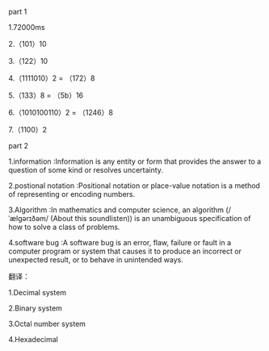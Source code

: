 part 1

1.72000ms

2.（101）10

3.（122）10

4.（1111010）2 =  （172）8

5.（133）8 = （5b）16

6.（1010100110）2 = （1246）8

7.（1100）2

part 2

1.information :Information is any entity or form that provides the answer to a question of some kind or resolves uncertainty. 

2.postional notation :Positional notation or place-value notation is a method of representing or encoding numbers. 

3.Algorithm :In mathematics and computer science, an algorithm (/ˈælɡərɪðəm/ (About this soundlisten)) is an unambiguous specification of how to solve a class of problems. 

4.software bug :A software bug is an error, flaw, failure or fault in a computer program or system that causes it to produce an incorrect or unexpected result, or to behave in unintended ways.

翻译：

1.Decimal system

2.Binary system

3.Octal number system

4.Hexadecimal
